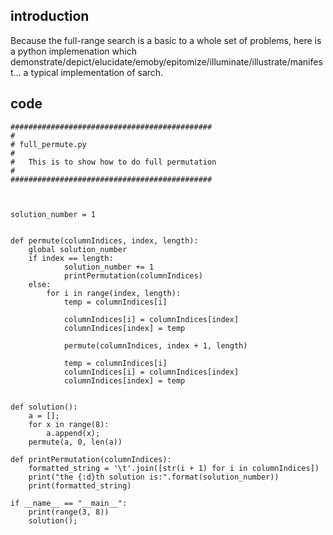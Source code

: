 ## introduction

Because the full-range search is a basic to a whole set of problems, here is a python implemenation which demonstrate/depict/elucidate/emoby/epitomize/illuminate/illustrate/manifest... a typical implementation of sarch.


## code

```
#############################################
#
# full_permute.py
#
#   This is to show how to do full permutation 
#
#############################################



solution_number = 1


def permute(columnIndices, index, length):
	global solution_number
	if index == length:
			solution_number += 1
			printPermutation(columnIndices)
	else:
		for i in range(index, length):
			temp = columnIndices[i]

			columnIndices[i] = columnIndices[index]
			columnIndices[index] = temp

			permute(columnIndices, index + 1, length)

			temp = columnIndices[i]
			columnIndices[i] = columnIndices[index]
			columnIndices[index] = temp


def solution():
	a = [];
	for x in range(8):
		a.append(x);
	permute(a, 0, len(a))

def printPermutation(columnIndices):
	formatted_string = '\t'.join([str(i + 1) for i in columnIndices])
	print("the {:d}th solution is:".format(solution_number))
	print(formatted_string)

if __name__ == "__main__":
	print(range(3, 8))
	solution();

```
